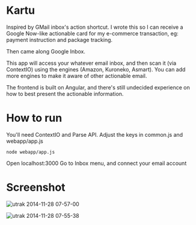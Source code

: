 Kartu
====
Inspired by GMail inbox's action shortcut. I wrote this so I can receive a Google Now-like actionable card for my e-commerce transaction, eg: payment instruction and package tracking.

Then came along Google Inbox.

This app will access your whatever email inbox, and then scan it (via ContextIO) using the engines (Amazon, Kuroneko, Asmart). You can add more engines to make it aware of other actionable email.

The frontend is built on Angular, and there's still undecided experience on how to best present the actionable information.

How to run
===
You'll need ContextIO and Parse API. Adjust the keys in common.js and webapp/app.js
```
node webapp/app.js
```

Open localhost:3000
Go to Inbox menu, and connect your email account

Screenshot
===
![utrak 2014-11-28 07-57-00](https://cloud.githubusercontent.com/assets/8678/5222276/2270954c-76d4-11e4-8dd7-c89efd2940dd.png)

![utrak 2014-11-28 07-55-38](https://cloud.githubusercontent.com/assets/8678/5222272/f1247c6a-76d3-11e4-952c-cbdbfb017fa6.png)

